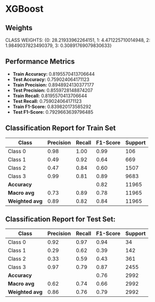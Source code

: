 # XGBoost

## Weights
CLASS WEIGHTS: {0: 28.21933962264151, 1: 4.471225710014948, 2: 1.9849037823490379, 3: 0.30891769079830633}

## Performance Metrics
* **Train Accuracy:**  0.8195570413706644
* **Test Accuracy:**  0.759024064171123
* **Train Precision:**  0.8948924130377177
* **Test Precision:**  0.8559728148874207
* **Train Recall:**  0.8195570413706644
* **Test Recall:**  0.759024064171123
* **Train F1-Score:**  0.839820173585292
* **Test F1-Score:**  0.7929663639796485

## Classification Report for Train Set
| Class   | Precision | Recall | F1-Score | Support |
|---------|-----------|--------|----------|---------|
| Class 0 | 0.98      | 1.00   | 0.99     | 106     |
| Class 1 | 0.49      | 0.92   | 0.64     | 669     |
| Class 2 | 0.47      | 0.84   | 0.60     | 1507    |
| Class 3 | 0.99      | 0.81   | 0.89     | 9683    |
| **Accuracy** |           |        | 0.82     | 11965   |
| **Macro avg** | 0.73      | 0.89   | 0.78     | 11965   |
| **Weighted avg** | 0.89      | 0.82   | 0.84     | 11965   |


## Classification Report for Test Set: 
| Class   | Precision | Recall | F1-Score | Support |
|---------|-----------|--------|----------|---------|
| Class 0 | 0.92      | 0.97   | 0.94     | 34      |
| Class 1 | 0.29      | 0.62   | 0.39     | 142     |
| Class 2 | 0.33      | 0.59   | 0.43     | 361     |
| Class 3 | 0.97      | 0.79   | 0.87     | 2455    |
| **Accuracy** |           |        | 0.76     | 2992    |
| **Macro avg** | 0.62      | 0.74   | 0.66     | 2992    |
| **Weighted avg** | 0.86      | 0.76   | 0.79     | 2992    |
